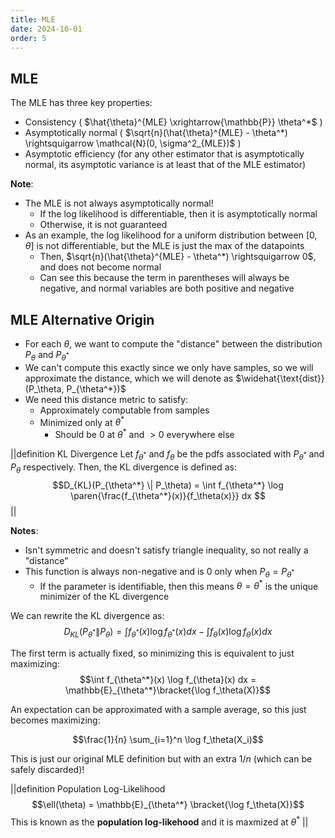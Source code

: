 ```yaml
---
title: MLE
date: 2024-10-01
order: 5
---
```


## MLE

The MLE has three key properties:

- Consistency ( $\hat{\theta}^{MLE} \xrightarrow{\mathbb{P}} \theta^*$ )
- Asymptotically normal ( $\sqrt{n}(\hat{\theta}^{MLE} - \theta^*) \rightsquigarrow \mathcal{N}(0, \sigma^2_{MLE})$ )
- Asymptotic efficiency (for any other estimator that is asymptotically normal, its asymptotic variance is at least that of the MLE estimator)

**Note**:

- The MLE is not always asymptotically normal!
  - If the log likelihood is differentiable, then it is asymptotically normal
  - Otherwise, it is not guaranteed
- As an example, the log likelihood for a uniform distribution between $[0, \theta]$ is not differentiable, but the MLE is just the max of the datapoints
  - Then, $\sqrt{n}(\hat{\theta}^{MLE} - \theta^*) \rightsquigarrow 0$, and does not become normal
  - Can see this because the term in parentheses will always be negative, and normal variables are both positive and negative

## MLE Alternative Origin

- For each $\theta$, we want to compute the "distance" between the distribution $P_\theta$ and $P_{\theta^*}$
- We can't compute this exactly since we only have samples, so we will approximate the distance, which we will denote as $\widehat{\text{dist}}(P_\theta, P_{\theta^*})$
- We need this distance metric to satisfy:
  - Approximately computable from samples
  - Minimized only at $\theta^*$
    - Should be $0$ at $\theta^*$ and $>0$ everywhere else

||definition KL Divergence
Let $f_{\theta^*}$ and $f_\theta$ be the pdfs associated with $P_{\theta^*}$ and $P_\theta$ respectively. Then, the KL divergence is defined as:
$$D_{KL}(P_{\theta^*} \| P_\theta) = \int f_{\theta^*} \log \paren{\frac{f_{\theta^*}(x)}{f_\theta(x)}} dx $$
||

**Notes**:

- Isn't symmetric and doesn't satisfy triangle inequality, so not really a "distance"
- This function is always non-negative and is 0 only when $P_\theta = P_{\theta^*}$
  - If the parameter is identifiable, then this means $\theta = \theta^*$ is the unique minimizer of the KL divergence

We can rewrite the KL divergence as:
$$D_{KL}(P_{\theta^*} \| P_\theta) = \int f_{\theta^*}(x) \log f_{\theta^*}(x) dx - \int f_{\theta}(x) \log f_{\theta}(x) dx$$

The first term is actually fixed, so minimizing this is equivalent to just maximizing:
$$\int f_{\theta^*}(x) \log f_{\theta}(x) dx = \mathbb{E}_{\theta^*}\bracket{\log f_\theta(X)}$$

An expectation can be approximated with a sample average, so this just becomes maximizing:

$$\frac{1}{n} \sum_{i=1}^n \log f_\theta(X_i)$$

This is just our original MLE definition but with an extra $1/n$ (which can be safely discarded)!

||definition Population Log-Likelihood
$$\ell(\theta) = \mathbb{E}_{\theta^*} \bracket{\log f_\theta(X)}$$
This is known as the **population log-likehood** and it is maxmized at $\theta^*$
||
